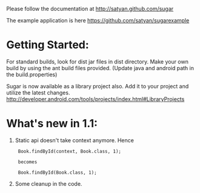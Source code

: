 Please follow the documentation at
http://satyan.github.com/sugar

The example application is here
https://github.com/satyan/sugarexample

# Getting Started:

For standard builds, look for dist jar files in dist directory.
Make your own build by using the ant build files provided. (Update java and android path in the build.properties)

Sugar is now available as a library project also. Add it to your project and utilize the latest changes.
http://developer.android.com/tools/projects/index.html#LibraryProjects

# What's new in 1.1:

1. Static api doesn't take context anymore. Hence

        Book.findById(context, Book.class, 1);

        becomes

        Book.findById(Book.class, 1);


2. Some cleanup in the code.